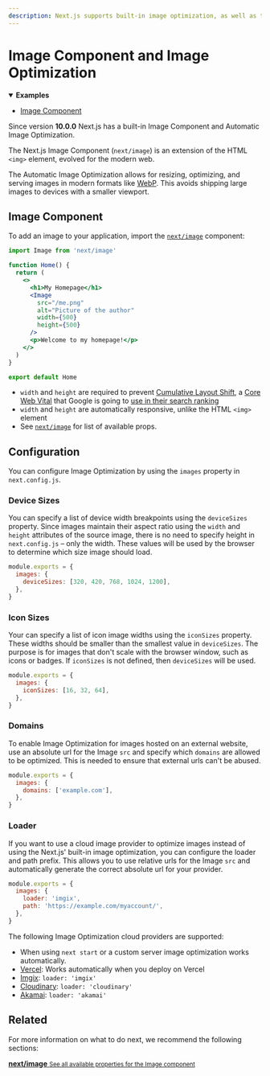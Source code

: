 ```yaml
---
description: Next.js supports built-in image optimization, as well as third party loaders for Imgix, Cloudinary, and more! Learn more here.
---
```


# Image Component and Image Optimization

<details open>
  <summary><b>Examples</b></summary>
  <ul>
    <li><a href="https://github.com/vercel/next.js/tree/canary/examples/image-component">Image Component</a></li>
  </ul>
</details>

Since version **10.0.0** Next.js has a built-in Image Component and Automatic Image Optimization.

The Next.js Image Component (`next/image`) is an extension of the HTML `<img>` element, evolved for the modern web.

The Automatic Image Optimization allows for resizing, optimizing, and serving images in modern formats like [WebP](https://developer.mozilla.org/en-US/docs/Web/Media/Formats/Image_types). This avoids shipping large images to devices with a smaller viewport.

## Image Component

To add an image to your application, import the [`next/image`](/docs/api-reference/next/image.md) component:

```jsx
import Image from 'next/image'

function Home() {
  return (
    <>
      <h1>My Homepage</h1>
      <Image
        src="/me.png"
        alt="Picture of the author"
        width={500}
        height={500}
      />
      <p>Welcome to my homepage!</p>
    </>
  )
}

export default Home
```

- `width` and `height` are required to prevent [Cumulative Layout Shift](https://web.dev/cls/), a [Core Web Vital](https://web.dev/vitals/) that Google is going to [use in their search ranking](https://webmasters.googleblog.com/2020/05/evaluating-page-experience.html)
- `width` and `height` are automatically responsive, unlike the HTML `<img>` element
- See [`next/image`](/docs/api-reference/next/image.md) for list of available props.

## Configuration

You can configure Image Optimization by using the `images` property in `next.config.js`.

### Device Sizes

You can specify a list of device width breakpoints using the `deviceSizes` property. Since images maintain their aspect ratio using the `width` and `height` attributes of the source image, there is no need to specify height in `next.config.js` – only the width. These values will be used by the browser to determine which size image should load.

```js
module.exports = {
  images: {
    deviceSizes: [320, 420, 768, 1024, 1200],
  },
}
```

### Icon Sizes

Your can specify a list of icon image widths using the `iconSizes` property. These widths should be smaller than the smallest value in `deviceSizes`. The purpose is for images that don't scale with the browser window, such as icons or badges. If `iconSizes` is not defined, then `deviceSizes` will be used.

```js
module.exports = {
  images: {
    iconSizes: [16, 32, 64],
  },
}
```

### Domains

To enable Image Optimization for images hosted on an external website, use an absolute url for the Image `src` and specify which
`domains` are allowed to be optimized. This is needed to ensure that external urls can't be abused.

```js
module.exports = {
  images: {
    domains: ['example.com'],
  },
}
```

### Loader

If you want to use a cloud image provider to optimize images instead of using the Next.js' built-in image optimization, you can configure the loader and path prefix. This allows you to use relative urls for the Image `src` and automatically generate the correct absolute url for your provider.

```js
module.exports = {
  images: {
    loader: 'imgix',
    path: 'https://example.com/myaccount/',
  },
}
```

The following Image Optimization cloud providers are supported:

- When using `next start` or a custom server image optimization works automatically.
- [Vercel](https://vercel.com): Works automatically when you deploy on Vercel
- [Imgix](https://www.imgix.com): `loader: 'imgix'`
- [Cloudinary](https://cloudinary.com): `loader: 'cloudinary'`
- [Akamai](https://www.akamai.com): `loader: 'akamai'`

## Related

For more information on what to do next, we recommend the following sections:

<div class="card">
  <a href="/docs/api-reference/next/image.md">
    <b>next/image</b>
    <small>See all available properties for the Image component</small>
  </a>
</div>
